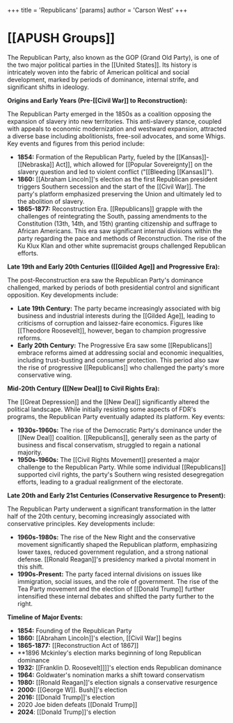 +++
 title = 'Republicans'
[params]
	author = 'Carson West'
+++

# [[APUSH Groups]]

The Republican Party, also known as the GOP (Grand Old Party), is one of the two major political parties in the [[United States]].  Its history is intricately woven into the fabric of American political and social development, marked by periods of dominance, internal strife, and significant shifts in ideology.

**Origins and Early Years (Pre-[[Civil War]] to Reconstruction):**

The Republican Party emerged in the 1850s as a coalition opposing the expansion of slavery into new territories.  This anti-slavery stance, coupled with appeals to economic modernization and westward expansion, attracted a diverse base including abolitionists, free-soil advocates, and some Whigs.  Key events and figures from this period include:

* **1854:** Formation of the Republican Party, fueled by the [[Kansas]]-[[Nebraska]] Act]], which allowed for [[Popular Sovereignty]] on the slavery question and led to violent conflict ("[[Bleeding [[Kansas]]").
* **1860:** [[Abraham Lincoln]]'s election as the first Republican president triggers Southern secession and the start of the [[Civil War]].  The party's platform emphasized preserving the Union and ultimately led to the abolition of slavery.
* **1865-1877:** Reconstruction Era.  [[Republicans]] grapple with the challenges of reintegrating the South, passing amendments to the Constitution (13th, 14th, and 15th) granting citizenship and suffrage to African Americans. This era saw significant internal divisions within the party regarding the pace and methods of Reconstruction.  The rise of the Ku Klux Klan and other white supremacist groups challenged Republican efforts.

**Late 19th and Early 20th Centuries ([[Gilded Age]] and Progressive Era):**

The post-Reconstruction era saw the Republican Party's dominance challenged, marked by periods of both presidential control and significant opposition.  Key developments include:

* **Late 19th Century:** The party became increasingly associated with big business and industrial interests during the [[Gilded Age]], leading to criticisms of corruption and laissez-faire economics.  Figures like [[Theodore Roosevelt]], however, began to champion progressive reforms.
* **Early 20th Century:** The Progressive Era saw some [[Republicans]] embrace reforms aimed at addressing social and economic inequalities, including trust-busting and consumer protection.  This period also saw the rise of progressive [[Republicans]] who challenged the party's more conservative wing.

**Mid-20th Century ([[New Deal]] to Civil Rights Era):**

The [[Great Depression]] and the [[New Deal]] significantly altered the political landscape.  While initially resisting some aspects of FDR's programs, the Republican Party eventually adapted its platform.  Key events:

* **1930s-1960s:** The rise of the Democratic Party's dominance under the [[New Deal]] coalition. [[Republicans]], generally seen as the party of business and fiscal conservatism, struggled to regain a national majority.
* **1950s-1960s:**  The [[Civil Rights Movement]] presented a major challenge to the Republican Party. While some individual [[Republicans]] supported civil rights, the party's Southern wing resisted desegregation efforts, leading to a gradual realignment of the electorate.

**Late 20th and Early 21st Centuries (Conservative Resurgence to Present):**

The Republican Party underwent a significant transformation in the latter half of the 20th century, becoming increasingly associated with conservative principles.  Key developments include:

* **1960s-1980s:** The rise of the New Right and the conservative movement significantly shaped the Republican platform, emphasizing lower taxes, reduced government regulation, and a strong national defense.  [[Ronald Reagan]]'s presidency marked a pivotal moment in this shift.
* **1990s-Present:**  The party faced internal divisions on issues like immigration, social issues, and the role of government.  The rise of the Tea Party movement and the election of [[Donald Trump]] further intensified these internal debates and shifted the party further to the right.

**Timeline of Major Events:**

* **1854:** Founding of the Republican Party
* **1860:** [[Abraham Lincoln]]'s election, [[Civil War]] begins
* **1865-1877:** [[Reconstruction Act of 1867]]
* **1896 Mckinley's election marks beginning of long Republican dominance
* **1932:** [[Franklin D. Roosevelt]]]]'s election ends Republican dominance
* **1964:** Goldwater's nomination marks a shift toward conservatism
* **1980:** [[Ronald Reagan]]'s election signals a conservative resurgence
* **2000:** [[George W]]. Bush]]'s election
* **2016:** [[Donald Trump]]'s election
* 2020 Joe biden defeats [[Donald Trump]]
* **2024**: [[Donald Trump]]'s election


